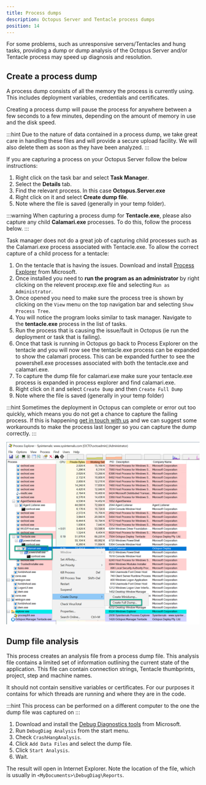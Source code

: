 ```yaml
---
title: Process dumps
description: Octopus Server and Tentacle process dumps
position: 14
---
```


For some problems, such as unresponsive servers/Tentacles and hung tasks, providing a dump or dump analysis of the Octopus Server and/or Tentacle process may speed up diagnosis and resolution.

## Create a process dump

A process dump consists of all the memory the process is currently using.
This includes deployment variables, credentials and certificates.

Creating a process dump will pause the process for anywhere between a few seconds
to a few minutes, depending on the amount of memory in use and the disk speed.

:::hint
Due to the nature of data contained in a process dump, we take great care in handling these files and will provide a secure upload facility. 
We will also delete them as soon as they have been analyzed.
:::

If you are capturing a process on your Octopus Server follow the below instructions:

1. Right click on the task bar and select **Task Manager**.
1. Select the **Details** tab.
1. Find the relevant process. In this case **Octopus.Server.exe**
1. Right click on it and select **Create dump file**.
1. Note where the file is saved (generally in your temp folder).

:::warning
When capturing a process dump for **Tentacle.exe**, please also capture any child **Calamari.exe** processes. To do this, follow the process below.
:::

Task manager does not do a great job of capturing child processes such as the Calamari.exe process associated with Tentacle.exe. To allow the correct capture of a child process for a tentacle:

1. On the tentacle that is having the issues. Download and install [Process Explorer](https://docs.microsoft.com/en-us/sysinternals/downloads/process-explorer)
from Microsoft.
1. Once installed you need to **run the program as an administrator** by right clicking on the relevent procexp.exe file and selecting `Run as Administrator`.
1. Once opened you need to make sure the process tree is shown by clicking on the `View` menu on the top navigation bar and selecting `Show Process Tree`.
1. You will notice the program looks similar to task manager. Navigate to the **tentacle.exe** process in the list of tasks.
1. Run the process that is causing the issue/fault in Octopus (ie run the deployment or task that is failing). 
1. Once that task is running in Octopus go back to Process Explorer on the tentacle and you will now see the tentacle.exe process can be expanded to show the calamari process. This can be expanded further to see the powershell.exe processes associated with both the tentacle.exe and calamari.exe. 
1. To capture the dump file for calamari.exe make sure your tentacle.exe process is expanded in process explorer and find calamari.exe.
1. Right click on it and select `Create Dump` and then `Create Full Dump`
1. Note where the file is saved (generally in your temp folder)

:::hint
Sometimes the deployment in Octopus can complete or error out too quickly, which means you do not get a chance to capture the failing process. If this is happening [get in touch with us](https://octopus.com/support) and we can suggest some workarounds to make the process last longer so you can capture the dump correctly.
:::

![](images/processexplorer.png "width=500")

## Dump file analysis

This process creates an analysis file from a process dump file. This analysis file contains a limited set of information outlining the current state of the
application. This file can contain connection strings, Tentacle thumbprints, project, step and machine names.

It should not contain sensitive variables or certificates. For our purposes it contains for which threads are running and where they are in the code.

:::hint
This process can be performed on a different computer to the one the dump file was captured on
:::

1. Download and install the [Debug Diagnostics tools](https://www.microsoft.com/en-us/download/details.aspx?id=49924)
from Microsoft.
1. Run `DebugDiag Analysis` from the start menu.
1. Check `CrashHangAnalysis`.
1. Click `Add Data Files` and select the dump file.
1. Click `Start Analysis`.
1. Wait.

The result will open in Internet Explorer. Note the location of the file,
which is usually in `<MyDocuments>\DebugDiag\Reports`.
